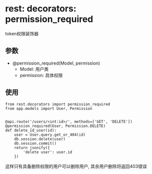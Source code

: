 rest: decorators: permission_required
===
token权限装饰器

## 参数
+ @permission_required(Model, permission)
    + Model: 用户类
    + permission: 具体权限

## 使用

    from rest.decorators import permission_required
    from app.models import User, Permission


    @api.route('/users/<int:id>/', methods=['GET', 'DELETE'])
    @permission_required(User, Permission.DELETE)
    def delete_id_user(id):
        user = User.query.get_or_404(id)
        db.session.delete(user)
        db.session.commit()
        return jsonify({
            'delete user': user.id
        })

这样只有具备删除权限的用户可以删除用户, 其余用户删除将返回403错误

